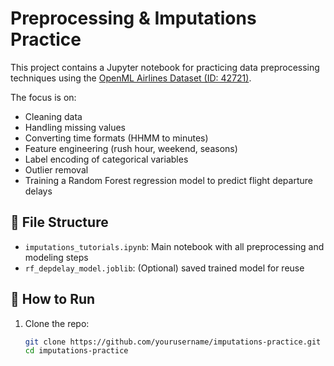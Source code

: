 # Preprocessing & Imputations Practice

This project contains a Jupyter notebook for practicing data preprocessing techniques using the [OpenML Airlines Dataset (ID: 42721)](https://www.openml.org/d/42721).

The focus is on:

- Cleaning data
- Handling missing values
- Converting time formats (HHMM to minutes)
- Feature engineering (rush hour, weekend, seasons)
- Label encoding of categorical variables
- Outlier removal
- Training a Random Forest regression model to predict flight departure delays

## 📁 File Structure

- `imputations_tutorials.ipynb`: Main notebook with all preprocessing and modeling steps
- `rf_depdelay_model.joblib`: (Optional) saved trained model for reuse

## 🚀 How to Run

1. Clone the repo:
   ```bash
   git clone https://github.com/yourusername/imputations-practice.git
   cd imputations-practice
